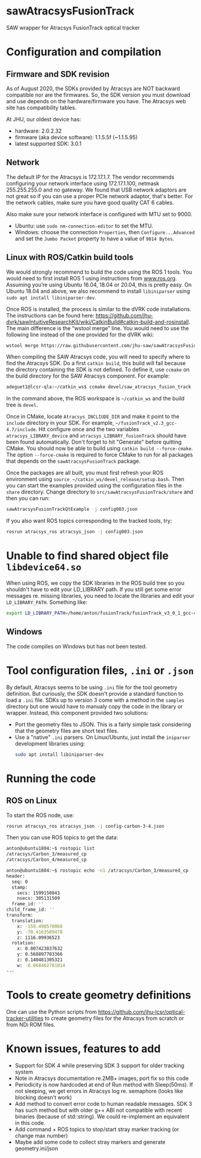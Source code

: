 # sawAtracsysFusionTrack

SAW wrapper for Atracsys FusionTrack optical tracker

# Configuration and compilation

## Firmware and SDK revision

As of August 2020, the SDKs provided by Atracsys are NOT backward
compatible nor are the firmwares.  So, the SDK version you must
download and use depends on the hardware/firmware you have.  The
Atracsys web site has compatibility tables.

At JHU, our oldest device has:
* hardware: 2.0.2.32
* firmware (aka device software): 1.1.5.5f (~1.1.5.95)
* latest supported SDK: 3.0.1

## Network

The default IP for the Atracsys is 172.17.1.7.  The vendor recommends
configuring your network interface using 172.17.1.100, netmask
255.255.255.0 and no gateway.  We found that USB network adaptors are
not great so if you can use a proper PCIe network adaptor, that's
better.  For the network cables, make sure you have good quality CAT 6
cables.

Also make sure your network interface is configured with MTU set to 9000.
* Ubuntu: use `sudo nm-connection-editor` to set the MTU.
* Windows: choose the connection `Properties`, then `Configure...Advanced` and set the `Jumbo Packet` property to have a value of `9014 Bytes`.

## Linux with ROS/Catkin build tools

We would strongly recommend to build the code using the ROS 1 tools.
You would need to first install ROS 1 using instructions from
www.ros.org.  Assuming you’re using Ubuntu 16.04, 18.04 or 20.04, this
is pretty easy.  On Ubuntu 18.04 and above, we also recommend to
install `libiniparser` using `sudo apt install libiniparser-dev`.
 
Once ROS is installed, the process is similar to the dVRK code
installations.  The instructions can be found here:
https://github.com/jhu-dvrk/sawIntuitiveResearchKit/wiki/CatkinBuild#catkin-build-and-rosinstall.
The main difference is the “wstool merge” line.  You would need to use
the following line instead of the one provided for the dVRK wiki:

```sh
wstool merge https://raw.githubusercontent.com/jhu-saw/sawAtracsysFusionTrack/devel/ros/atracsys.rosinstall
```

When compiling the SAW Atracsys code, you will need to specify where to find the Atracsys SDK.  Do a first `catkin build`, this build will fail because the directory containing the SDK is not defined.   To define it, use `ccmake` on the build directory for the SAW Atracsys component.  For example:
```sh
adeguet1@lcsr-qla:~/catkin_ws$ ccmake devel/saw_atracsys_fusion_track
```
In the command above, the ROS workspace is `~/catkin_ws` and the build tree is `devel`.

Once in CMake, locate `Atracsys_INCLIUDE_DIR` and make it point to the `include` directory in your SDK.  For example, `~/fusionTrack_v2.3_gcc-4.7/include`.  Hit configure once and the two variables `atracsys_LIBRARY_device` and `atracsys_LIBRARY_fusionTrack` should have been found automatically.  Don't forget to hit "Generate" before quitting CMake.  You should now be able to build using `catkin build --force-cmake`.   The option `--force-cmake` is required to force CMake to run for all packages that depends on the `sawAtracsysFusionTrack` package.

Once the packages are all built, you must first refresh your ROS environment using `source ~/catkin_ws/devel_release/setup.bash`.   Then you can start the examples provided using the configuration files in the `share` directory.  Change directory to `src/sawAtracsysFusionTrack/share` and then you can run:

```sh
sawAtracsysFusionTrackQtExample -j config003.json
```

If you also want ROS topics corresponding to the tracked tools, try:
```sh
rosrun atracsys_ros atracsys_json -j config003.json
```

# Unable to find shared object file `libdevice64.so`

When using ROS, we copy the SDK libraries in the ROS build tree so you shouldn't have to edit your LD_LIBRARY path.  If you still get some error messages re. missing libraries, you need to locate the libraries and edit your `LD_LIBRARY_PATH`.  Something like:
```sh
export LD_LIBRARY_PATH=/home/anton/fusionTrack/fusionTrack_v3_0_1_gcc-4.9/lib/
```

## Windows

The code compiles on Windows but has not been tested.

# Tool configuration files, `.ini` or `.json`

By default, Atracsys seems to be using `.ini` file for the tool geometry definition.  But curiously, the SDK doesn't provide a standard function to load a `.ini` file.  SDKs up to version 3 come with a method in the `samples` directory but one would have to manualy copy the code in the library or wrapper.  Instead, this component provided two solutions:
* Port the geometry files to JSON.  This is a fairly simple task considering that the geometry files are short text files.
* Use a "native" `.ini` parsers.  On Linux/Ubuntu, just install the `iniparser` development libraries using:
   ```sh
   sudo apt install libiniparser-dev
   ```

# Running the code

## ROS on Linux

To start the ROS node, use:
```sh
rosrun atracsys_ros atracsys_json -j config-carbon-3-4.json
```

Then you can use ROS topics to get the data:
```sh
anton@ubuntu1804:~$ rostopic list
/atracsys/Carbon_3/measured_cp
/atracsys/Carbon_4/measured_cp

anton@ubuntu1804:~$ rostopic echo -n1 /atracsys/Carbon_3/measured_cp
header:
  seq: 0
  stamp:
    secs: 1599150843
    nsecs: 305131509
  frame_id: ''
child_frame_id: ''
transform:
  translation:
    x: -159.490570068
    y: -70.4163589478
    z: 1116.09936523
  rotation:
    x: 0.807423837632
    y: 0.568897703366
    z: 0.140481305321
    w: -0.068462781014
---
```

# Tools to create geometry definitions

One can use the Python scripts from
https://github.com/jhu-lcsr/optical-tracker-utilities to create
geometry files for the Atracsys from scratch or from NDi ROM files.

# Known issues, features to add

* Support for SDK 4 while preserving SDK 3 support for older tracking system
* Note in Atracsys documentation re.2MB+ images, port fix so this code
* Periodicity is now hardcoded at end of Run method with Sleep(50ms).  If not sleeping, we get errors in Atracsys log re. semaphore (looks like blocking doesn't work)
* Add method to convert error code to human readable messages.  SDK 3 has such method but with older g++ ABI not compatible with recent binaries (because of std::string).  We could re-implement an equivalent in this code.
* Add command + ROS topics to stop/start stray marker tracking (or change max number)
* Maybe add some code to collect stray markers and generate geometry.ini/json
